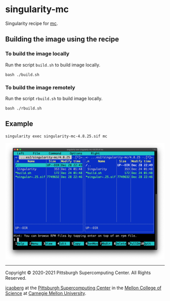 # singularity-mc

Singularity recipe for [mc](https://midnight-commander.org/).

## Building the image using the recipe

### To build the image locally
Run the script `build.sh` to build image locally.

```
bash ./build.sh
```

### To build the image remotely
Run the script `rbuild.sh` to build image locally.

```
bash ./rbuild.sh
```

## Example
```
singularity exec singularity-mc-4.8.25.sif mc
```

![Screenshot](/images/screenshot.png)

---
Copyright © 2020-2021 Pittsburgh Supercomputing Center. All Rights Reserved.

[icaoberg](http://www.andrew.cmu.edu/~icaoberg) at the [Pittsburgh Supercomputing
Center](http://www.psc.edu) in the [Mellon College of Science](https://www.cmu.edu/mcs/) at [Carnegie Mellon University](http://www.cmu.edu).
